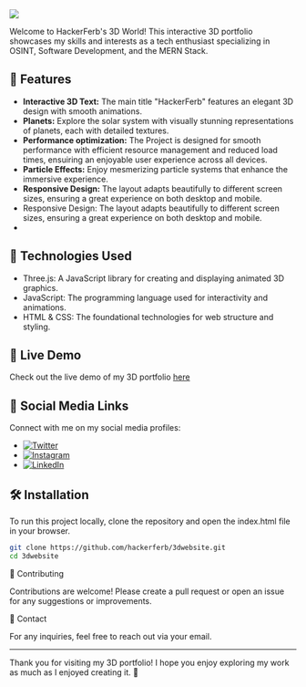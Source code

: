 
<img src="https://github.com/user-attachments/assets/67c72823-a84a-4acc-b323-358b431c7c93">

Welcome to HackerFerb's 3D World! This interactive 3D portfolio showcases my skills and interests as a tech enthusiast specializing in OSINT, Software Development, and the MERN Stack.

## 🚀 Features

- <strong>Interactive 3D Text:</strong> The main title "HackerFerb" features an elegant 3D design with smooth animations.
- <strong>Planets:</strong> Explore the solar system with visually stunning representations of planets, each with detailed textures.
- <strong>Performance optimization:</strong> The Project is designed for smooth performance with efficient resource management and reduced load times, ensuiring an enjoyable user experience across all devices.
- <strong>Particle Effects:</strong> Enjoy mesmerizing particle systems that enhance the immersive experience.
- <strong>Responsive Design:</strong> The layout adapts beautifully to different screen sizes, ensuring a great experience on both desktop and mobile.
- Responsive Design: The layout adapts beautifully to different screen sizes, ensuring a great experience on both desktop and mobile.
- 
## 🎨 Technologies Used

- Three.js: A JavaScript library for creating and displaying animated 3D graphics.
- JavaScript: The programming language used for interactivity and animations.
- HTML & CSS: The foundational technologies for web structure and styling.

## 🌌 Live Demo

Check out the live demo of my 3D portfolio [here](3dbasicportfolio.netlify.app)

## 📸 Social Media Links

Connect with me on my social media profiles:
- [![Twitter](https://img.shields.io/badge/Twitter-%231DA1F2.svg?logo=Twitter&logoColor=white)](https://twitter.com/hackerferb)
- [![Instagram](https://img.shields.io/badge/Instagram-%23E4405F.svg?logo=Instagram&logoColor=white)](https://instagram.com/hackerferb) 
- [![LinkedIn](https://img.shields.io/badge/LinkedIn-%230077B5.svg?logo=linkedin&logoColor=white)](https://linkedin.com/in/vaibhavguptahacker) 
## 🛠️ Installation

To run this project locally, clone the repository and open the index.html file in your browser.

```bash
git clone https://github.com/hackerferb/3dwebsite.git
cd 3dwebsite 
```
🤝 Contributing

Contributions are welcome! Please create a pull request or open an issue for any suggestions or improvements.

💬 Contact

For any inquiries, feel free to reach out via your email.


---

Thank you for visiting my 3D portfolio! I hope you enjoy exploring my work as much as I enjoyed creating it. 🌟

